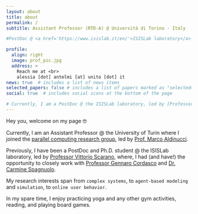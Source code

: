 ```yaml
---
layout: about
title: about
permalink: /
subtitle: Assistant Professor (RTD-A) @ Università di Torino · Italy

#PostDoc @ <a href='https://www.isislab.it/en/'>ISISLab laboratory</a> · Università degli Studi di Salerno · Italy

profile:
  align: right
  image: prof_pic.jpg
  address: >
    Reach me at <br>
    alessia [dot] antelmi [at] unito [dot] it
news: true  # includes a list of news items
selected_papers: false # includes a list of papers marked as "selected={true}"
social: true  # includes social icons at the bottom of the page

# Currently, I am a PostDoc @ the ISISLab laboratory, led by [Professor Vittorio Scarano](https://docenti.unisa.it/001717/home). Here, I have the opportunity to closely work with [Professor Gennaro Cordasco](https://sites.google.com/site/cordasco/) and [Dr. Carmine Spagnuolo](https://spagnuolocarmine.github.io/). My research interests span from `complex systems`, to `agent-based modeling` and `simulation`, to `online user behavior`. 
---
```


Hey you, welcome on my page 🤓

Currently, I am an Assistant Professor @ the University of Turin where I joined the [parallel computing research group](https://alpha.di.unito.it/), led by [Prof. Marco Aldinucci](https://alpha.di.unito.it/marco-aldinucci/). 

Previously, I have been a PostDoc and Ph.D. student @ the ISISLab laboratory, led by [Professor Vittorio Scarano](https://docenti.unisa.it/001717/home), where, I had (and have!) the opportunity to closely work with [Professor Gennaro Cordasco](https://sites.google.com/site/cordasco/) and [Dr. Carmine Spagnuolo](https://spagnuolocarmine.github.io/).

My research interests span from `complex systems`, to `agent-based modeling` and `simulation`, to `online user behavior`. 

In my spare time, I enjoy practicing yoga and any other gym activities, reading, and playing board games.
